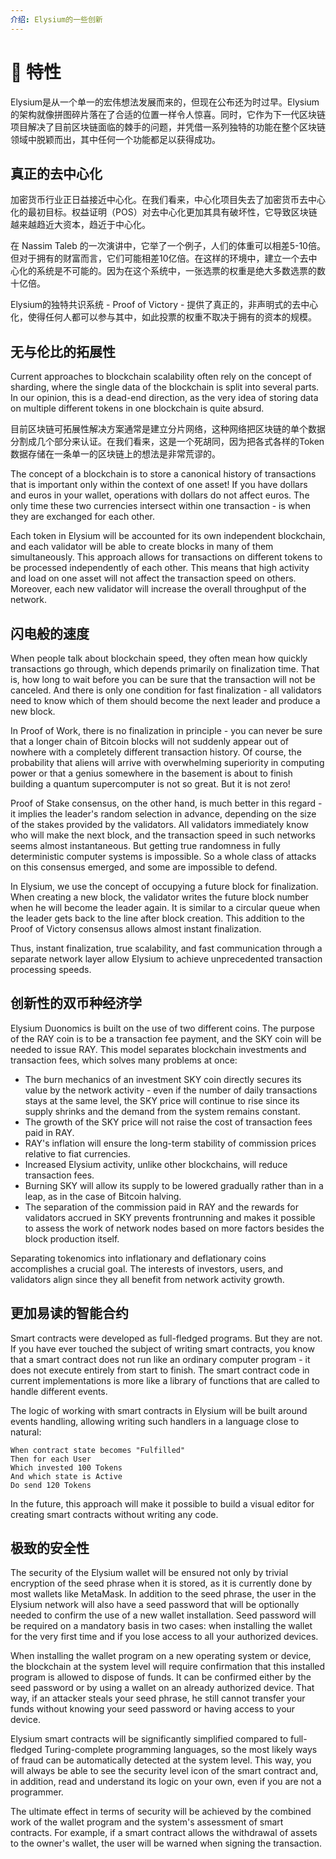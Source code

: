 ```yaml
---
介绍: Elysium的一些创新
---
```


# 🌟 特性

Elysium是从一个单一的宏伟想法发展而来的，但现在公布还为时过早。Elysium的架构就像拼图碎片落在了合适的位置一样令人惊喜。同时，它作为下一代区块链项目解决了目前区块链面临的棘手的问题，并凭借一系列独特的功能在整个区块链领域中脱颖而出，其中任何一个功能都足以获得成功。

## 真正的去中心化

加密货币行业正日益接近中心化。在我们看来，中心化项目失去了加密货币去中心化的最初目标。权益证明（POS）对去中心化更加其具有破坏性，它导致区块链越来越趋近大资本，趋近于中心化。

在 Nassim Taleb 的一次演讲中，它举了一个例子，人们的体重可以相差5-10倍。但对于拥有的财富而言，它们可能相差10亿倍。在这样的环境中，建立一个去中心化的系统是不可能的。因为在这个系统中，一张选票的权重是绝大多数选票的数十亿倍。

Elysium的独特共识系统 - Proof of Victory - 提供了真正的，非声明式的去中心化，使得任何人都可以参与其中，如此投票的权重不取决于拥有的资本的规模。

## 无与伦比的拓展性 <a href="#4dc9" id="4dc9"></a>

Current approaches to blockchain scalability often rely on the concept of sharding, where the single data of the blockchain is split into several parts. In our opinion, this is a dead-end direction, as the very idea of storing data on multiple different tokens in one blockchain is quite absurd.

目前区块链可拓展性解决方案通常是建立分片网络，这种网络把区块链的单个数据分割成几个部分来认证。在我们看来，这是一个死胡同，因为把各式各样的Token数据存储在一条单一的区块链上的想法是非常荒谬的。

The concept of a blockchain is to store a canonical history of transactions that is important only within the context of one asset! If you have dollars and euros in your wallet, operations with dollars do not affect euros. The only time these two currencies intersect within one transaction - is when they are exchanged for each other.

Each token in Elysium will be accounted for its own independent blockchain, and each validator will be able to create blocks in many of them simultaneously. This approach allows for transactions on different tokens to be processed independently of each other. This means that high activity and load on one asset will not affect the transaction speed on others. Moreover, each new validator will increase the overall throughput of the network.

## 闪电般的速度

When people talk about blockchain speed, they often mean how quickly transactions go through, which depends primarily on finalization time. That is, how long to wait before you can be sure that the transaction will not be canceled. And there is only one condition for fast finalization - all validators need to know which of them should become the next leader and produce a new block.

In Proof of Work, there is no finalization in principle - you can never be sure that a longer chain of Bitcoin blocks will not suddenly appear out of nowhere with a completely different transaction history. Of course, the probability that aliens will arrive with overwhelming superiority in computing power or that a genius somewhere in the basement is about to finish building a quantum supercomputer is not so great. But it is not zero!

Proof of Stake consensus, on the other hand, is much better in this regard - it implies the leader's random selection in advance, depending on the size of the stakes provided by the validators. All validators immediately know who will make the next block, and the transaction speed in such networks seems almost instantaneous. But getting true randomness in fully deterministic computer systems is impossible. So a whole class of attacks on this consensus emerged, and some are impossible to defend.

In Elysium, we use the concept of occupying a future block for finalization. When creating a new block, the validator writes the future block number when he will become the leader again. It is similar to a circular queue when the leader gets back to the line after block creation. This addition to the Proof of Victory consensus allows almost instant finalization.

Thus, instant finalization, true scalability, and fast communication through a separate network layer allow Elysium to achieve unprecedented transaction processing speeds.

## 创新性的双币种经济学

Elysium Duonomics is built on the use of two different coins. The purpose of the RAY coin is to be a transaction fee payment, and the SKY coin will be needed to issue RAY. This model separates blockchain investments and transaction fees, which solves many problems at once:

* The burn mechanics of an investment SKY coin directly secures its value by the network activity - even if the number of daily transactions stays at the same level, the SKY price will continue to rise since its supply shrinks and the demand from the system remains constant.
* The growth of the SKY price will not raise the cost of transaction fees paid in RAY.
* RAY's inflation will ensure the long-term stability of commission prices relative to fiat currencies.
* Increased Elysium activity, unlike other blockchains, will reduce transaction fees.
* Burning SKY will allow its supply to be lowered gradually rather than in a leap, as in the case of Bitcoin halving.
* The separation of the commission paid in RAY and the rewards for validators accrued in SKY prevents frontrunning and makes it possible to assess the work of network nodes based on more factors besides the block production itself.

Separating tokenomics into inflationary and deflationary coins accomplishes a crucial goal. The interests of investors, users, and validators align since they all benefit from network activity growth.

## 更加易读的智能合约

Smart contracts were developed as full-fledged programs. But they are not. If you have ever touched the subject of writing smart contracts, you know that a smart contract does not run like an ordinary computer program - it does not execute entirely from start to finish. The smart contract code in current implementations is more like a library of functions that are called to handle different events.&#x20;

The logic of working with smart contracts in Elysium will be built around events handling, allowing writing such handlers in a language close to natural:

```
When contract state becomes "Fulfilled"
Then for each User
Which invested 100 Tokens
And which state is Active
Do send 120 Tokens
```

In the future, this approach will make it possible to build a visual editor for creating smart contracts without writing any code.

## 极致的安全性

The security of the Elysium wallet will be ensured not only by trivial encryption of the seed phrase when it is stored, as it is currently done by most wallets like MetaMask. In addition to the seed phrase, the user in the Elysium network will also have a seed password that will be optionally needed to confirm the use of a new wallet installation. Seed password will be required on a mandatory basis in two cases: when installing the wallet for the very first time and if you lose access to all your authorized devices.

When installing the wallet program on a new operating system or device, the blockchain at the system level will require confirmation that this installed program is allowed to dispose of funds. It can be confirmed either by the seed password or by using a wallet on an already authorized device. That way, if an attacker steals your seed phrase, he still cannot transfer your funds without knowing your seed password or having access to your device.

Elysium smart contracts will be significantly simplified compared to full-fledged Turing-complete programming languages, so the most likely ways of fraud can be automatically detected at the system level. This way, you will always be able to see the security level icon of the smart contract and, in addition, read and understand its logic on your own, even if you are not a programmer.

The ultimate effect in terms of security will be achieved by the combined work of the wallet program and the system's assessment of smart contracts. For example, if a smart contract allows the withdrawal of assets to the owner's wallet, the user will be warned when signing the transaction.

